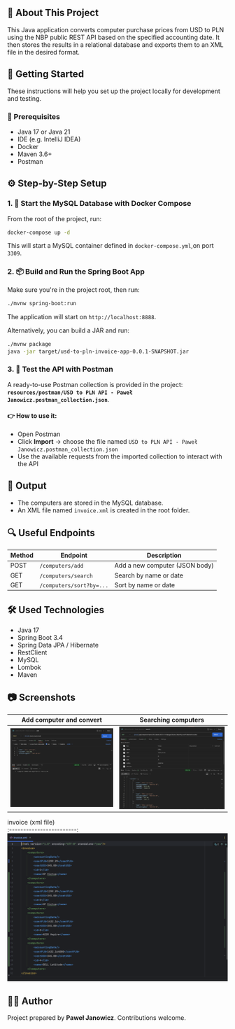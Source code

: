 ## :bookmark_tabs: About This Project

This Java application converts computer purchase prices from USD to PLN using the NBP public REST API based on the specified accounting date. It then stores the results in a relational database and exports them to an XML file in the desired format.

## 🚀 Getting Started

These instructions will help you set up the project locally for development and testing.

### 🔧 Prerequisites
- Java 17 or Java 21
- IDE (e.g. IntelliJ IDEA)
- Docker
- Maven 3.6+
- Postman


## ⚙️ Step-by-Step Setup

### 1. 🐳 Start the MySQL Database with Docker Compose
From the root of the project, run:

```bash
docker-compose up -d
```

This will start a MySQL container defined in `docker-compose.yml`,on port `3309`.

### 2. 📦 Build and Run the Spring Boot App
Make sure you're in the project root, then run:

```bash
./mvnw spring-boot:run
```

The application will start on `http://localhost:8888`.

Alternatively, you can build a JAR and run:
```bash
./mvnw package
java -jar target/usd-to-pln-invoice-app-0.0.1-SNAPSHOT.jar
```


### 3. 🧪 Test the API with Postman
A ready-to-use Postman collection is provided in the project: **`resources/postman/USD to PLN API - Paweł Janowicz.postman_collection.json`**.

#### 👉 How to use it:
- Open Postman
- Click **Import** → choose the file named `USD to PLN API - Paweł Janowicz.postman_collection.json`
- Use the available requests from the imported collection to interact with the API


## 📄 Output
- The computers are stored in the MySQL database.
- An XML file named `invoice.xml` is created in the root folder.


## 🔍 Useful Endpoints
| Method | Endpoint                | Description                      |
|--------|-------------------------|----------------------------------|
| POST   | `/computers/add`        | Add a new computer (JSON body)   |
| GET    | `/computers/search`     | Search by name or date           |
| GET    | `/computers/sort?by=...`| Sort by name or date             |

## :hammer_and_wrench: Used Technologies

* Java 17
* Spring Boot 3.4
* Spring Data JPA / Hibernate
* RestClient
* MySQL
* Lombok
* Maven

## :camera: Screenshots

Add computer and convert     |  Searching computers
:------------------------:|:-------------------------:
![Add computer and convert](src/main/resources/static/images/add_computer.png)  |  ![Searching computers](src/main/resources/static/images/searching.png)

invoice (xml file)      
:------------------------:
![invoice (xml file)](src/main/resources/static/images/invoice.png)

## 🧑‍💻 Author
Project prepared by **Paweł Janowicz**. Contributions welcome.
